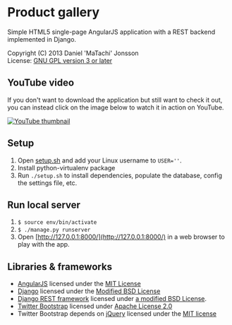 # Product gallery

Simple HTML5 single-page AngularJS application with a REST backend implemented
in Django.

Copyright (C) 2013 Daniel 'MaTachi' Jonsson  
License: [GNU GPL version 3 or later](LICENSE)

## YouTube video

If you don't want to download the application but still want to check it out,
you can instead click on the image below to watch it in action on YouTube.

[![YouTube thumbnail](youtube-thumbnail.jpg "Watch on
YouTube")](http://youtu.be/hf9UK7WmRD0)

## Setup

1. Open [setup.sh](setup.sh) and add your Linux username to `USER=''`.
2. Install python-virtualenv package
3. Run `./setup.sh` to install dependencies, populate the database, config the settings file, etc. 

## Run local server

1. `$ source env/bin/activate`
2. `$ ./manage.py runserver`
3. Open [http://127.0.0.1:8000/](http://127.0.0.1:8000/) in a web browser to
   play with the app.

## Libraries & frameworks

* [AngularJS](http://www.angularjs.org/) licensed under the [MIT
  License](https://docs-angularjs-org-dev.appspot.com/misc/contribute)
* [Django](https://www.djangoproject.com/) licensed under the [Modified BSD
  License](https://github.com/django/django/blob/master/LICENSE)
* [Django REST framework](http://django-rest-framework.org/) licensed under [a
  modified BSD License](http://django-rest-framework.org/#license).
* [Twitter Bootstrap](http://getbootstrap.com/) licensed under [Apache License
  2.0](http://getbootstrap.com/getting-started/)
* Twitter Bootstrap depends on [jQuery](http://jquery.com/) licensed under the
  [MIT license](https://jquery.org/license/)

